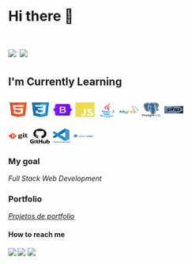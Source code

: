 ### 

<!--
**jefersonBorges/jefersonBorges** is a ✨ _special_ ✨ repository because its `README.md` (this file) appears on your GitHub profile.

Here are some ideas to get you started:

- 🔭 I’m currently working on ...
- 🌱 I’m currently learning ...
- 👯 I’m looking to collaborate on ...
- 🤔 I’m looking for help with ...
- 💬 Ask me about ...
- 📫 How to reach me: ...
- 😄 Pronouns: ...
- ⚡ Fun fact: ...

-->
<div>
  <h1>Hi there 👋<h1>
  <img height="160em" src="https://github-readme-stats.vercel.app/api?username=jefersonBorges&show_icons=true&theme=dark&include_all_commits=true&count_private=true"/>
  <img height="160em" src="https://github-readme-stats.vercel.app/api/top-langs/?username=jefersonBorges&layout=compact&langs_count=16&theme=dark"/>
</div>
<div>
  <h2>I'm Currently Learning<h2>
    <img  alt="HTML5" height="30" width="40" src="https://raw.githubusercontent.com/devicons/devicon/master/icons/html5/html5-original.svg"/>
    <img  alt="CSS3" height="30" width="40" src="https://raw.githubusercontent.com/devicons/devicon/master/icons/css3/css3-original.svg"/>
    <img alt="Bootstrap" height="30" width="40" src="https://raw.githubusercontent.com/devicons/devicon/master/icons/bootstrap/bootstrap-original.svg"/>
    <img  alt="CSS3" height="30" width="40" src="https://raw.githubusercontent.com/devicons/devicon/master/icons/javascript/javascript-plain.svg"/>
    <img  alt="JAVA" height="30" width="40" src="https://raw.githubusercontent.com/devicons/devicon/master/icons/java/java-original.svg"/>
    <img  alt="MySQL" height="30" width="40" src="https://raw.githubusercontent.com/devicons/devicon/master/icons/mysql/mysql-original-wordmark.svg"/>
    <img  alt="PostgreSQL" height="30" width="40" src="https://raw.githubusercontent.com/devicons/devicon/master/icons/postgresql/postgresql-original-wordmark.svg"/>
    <img  alt="PHP" height="30" width="40" src="https://raw.githubusercontent.com/devicons/devicon/master/icons/php/php-original.svg"/>
</div>
    <div>
      <img alt="Git" height="30" width="40" src="https://raw.githubusercontent.com/devicons/devicon/master/icons/git/git-original-wordmark.svg"/>
      <img alt="GitHub" height="30" width="40" src="https://raw.githubusercontent.com/devicons/devicon/master/icons/github/github-original-wordmark.svg"/>
      <img alt="VS code" height="30" width="40" src="https://raw.githubusercontent.com/devicons/devicon/master/icons/vscode/vscode-original-wordmark.svg"/>
      <img alt="IntelliJ" height="30" width="40" src="https://raw.githubusercontent.com/devicons/devicon/master/icons/intellij/intellij-original-wordmark.svg"/>
    </div>
<div>
  <h3>My goal</h3>
  <em>Full Stack Web Development</em>
</div>
<div>
  <h3>Portfolio</h3>
  <a target="_blank" alt="Learning Projects" href="https://github.com/jefersonBorges/Learning-Projects">
    <em>Projetos de portfolio</em></a>
</div>
<div>
  <h4>How to reach me<h4>
  <a target="_blank" href="https://github.com/jefersonBorges" alt="GitHub Profile"><img src="https://img.shields.io/badge/GitHub-100000?style=for-the-badge&logo=github&logoColor=white"/></a>
  <a target="_blank" href="https://www.linkedin.com/in/jeferson-borges-543b34229" alt="Linkedin Profile"><img src="https://img.shields.io/badge/LinkedIn-0077B5?style=for-the-badge&logo=linkedin&logoColor=white"/></a>
  <a target="_blank" href="mailto:borges.jeferson@outlook.com" alt="E-mail"><img src="https://img.shields.io/badge/Microsoft_Outlook-0078D4?style=for-the-badge&logo=microsoft-outlook&logoColor=white"/></a>
</div>
